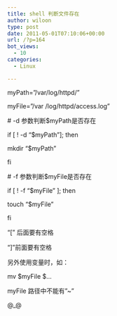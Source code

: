 ```yaml
---
title: shell 判断文件存在
author: wiloon
type: post
date: 2011-05-01T07:10:06+00:00
url: /?p=164
bot_views:
  - 10
categories:
  - Linux

---
```

myPath=&#8221;/var/log/httpd/&#8221;
  
myFile=&#8221;/var /log/httpd/access.log&#8221;

\# -d 参数判断$myPath是否存在
  
if [ ! -d &#8220;$myPath&#8221;]; then
  
mkdir &#8220;$myPath&#8221;
  
fi

\# -f 参数判断$myFile是否存在
  
if [ ! -f &#8220;$myFile&#8221; ]; then
  
touch &#8220;$myFile&#8221;
  
fi

&#8220;[&#8221; 后面要有空格
  
&#8220;]&#8221;前面要有空格
  
另外使用变量时，如：
  
mv $myFile $&#8230;
  
myFile 路径中不能有&#8221;~&#8221;

@_@